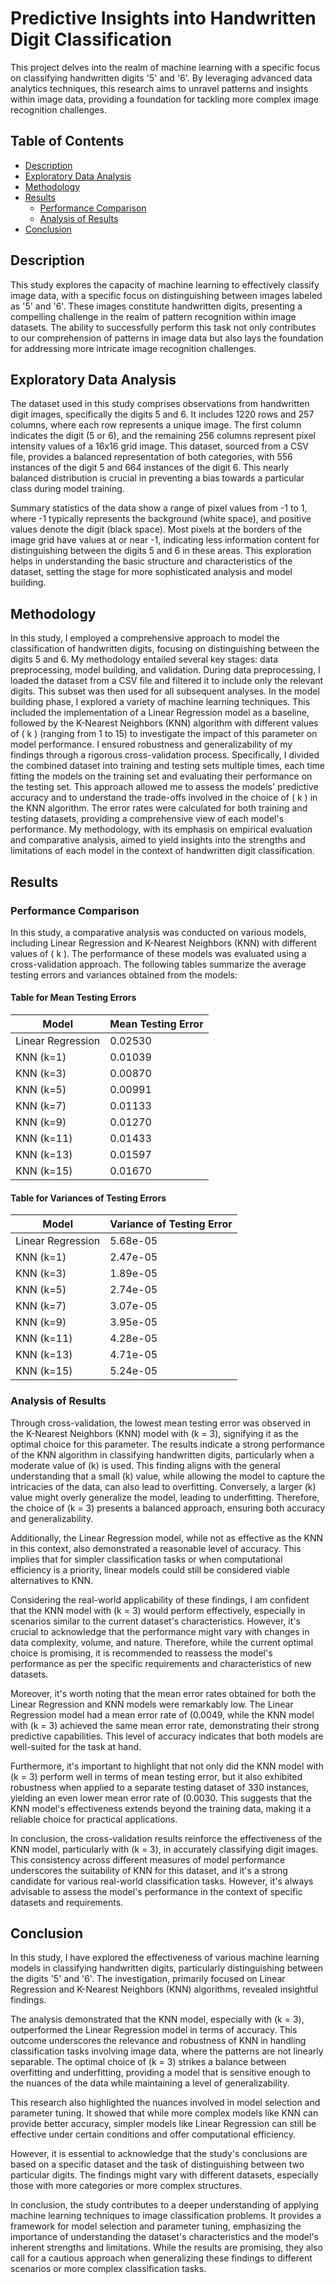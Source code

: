 # Predictive Insights into Handwritten Digit Classification

This project delves into the realm of machine learning with a specific focus on classifying handwritten digits '5' and '6'. By leveraging advanced data analytics techniques, this research aims to unravel patterns and insights within image data, providing a foundation for tackling more complex image recognition challenges.

## Table of Contents

- [Description](#description)
- [Exploratory Data Analysis](#exploratory-data-analysis)
- [Methodology](#methodology)
- [Results](#results)
  - [Performance Comparison](#performance-comparison)
  - [Analysis of Results](#analysis-of-results)
- [Conclusion](#conclusion)

## Description

This study explores the capacity of machine learning to effectively classify image data, with a specific focus on distinguishing between images labeled as '5' and '6'. These images constitute handwritten digits, presenting a compelling challenge in the realm of pattern recognition within image datasets. The ability to successfully perform this task not only contributes to our comprehension of patterns in image data but also lays the foundation for addressing more intricate image recognition challenges.

## Exploratory Data Analysis

The dataset used in this study comprises observations from handwritten digit images, specifically the digits 5 and 6. It includes 1220 rows and 257 columns, where each row represents a unique image. The first column indicates the digit (5 or 6), and the remaining 256 columns represent pixel intensity values of a 16x16 grid image. This dataset, sourced from a CSV file, provides a balanced representation of both categories, with 556 instances of the digit 5 and 664 instances of the digit 6. This nearly balanced distribution is crucial in preventing a bias towards a particular class during model training.

Summary statistics of the data show a range of pixel values from -1 to 1, where -1 typically represents the background (white space), and positive values denote the digit (black space). Most pixels at the borders of the image grid have values at or near -1, indicating less information content for distinguishing between the digits 5 and 6 in these areas. This exploration helps in understanding the basic structure and characteristics of the dataset, setting the stage for more sophisticated analysis and model building.

## Methodology

In this study, I employed a comprehensive approach to model the classification of handwritten digits, focusing on distinguishing between the digits 5 and 6. My methodology entailed several key stages: data preprocessing, model building, and validation. During data preprocessing, I loaded the dataset from a CSV file and filtered it to include only the relevant digits. This subset was then used for all subsequent analyses. In the model building phase, I explored a variety of machine learning techniques. This included the implementation of a Linear Regression model as a baseline, followed by the K-Nearest Neighbors (KNN) algorithm with different values of \( k \) (ranging from 1 to 15) to investigate the impact of this parameter on model performance. I ensured robustness and generalizability of my findings through a rigorous cross-validation process. Specifically, I divided the combined dataset into training and testing sets multiple times, each time fitting the models on the training set and evaluating their performance on the testing set. This approach allowed me to assess the models' predictive accuracy and to understand the trade-offs involved in the choice of \( k \) in the KNN algorithm. The error rates were calculated for both training and testing datasets, providing a comprehensive view of each model's performance. My methodology, with its emphasis on empirical evaluation and comparative analysis, aimed to yield insights into the strengths and limitations of each model in the context of handwritten digit classification.

## Results

### Performance Comparison

In this study, a comparative analysis was conducted on various models, including Linear Regression and K-Nearest Neighbors (KNN) with different values of \( k \). The performance of these models was evaluated using a cross-validation approach. The following tables summarize the average testing errors and variances obtained from the models:

#### Table for Mean Testing Errors

| Model             | Mean Testing Error |
| ----------------- | ------------------ |
| Linear Regression | 0.02530            |
| KNN (k=1)         | 0.01039            |
| KNN (k=3)         | 0.00870            |
| KNN (k=5)         | 0.00991            |
| KNN (k=7)         | 0.01133            |
| KNN (k=9)         | 0.01270            |
| KNN (k=11)        | 0.01433            |
| KNN (k=13)        | 0.01597            |
| KNN (k=15)        | 0.01670            |

#### Table for Variances of Testing Errors

| Model             | Variance of Testing Error     |
| ----------------- | ----------------------------- |
| Linear Regression | 5.68e-05                      |
| KNN (k=1)         | 2.47e-05                      |
| KNN (k=3)         | 1.89e-05                      |
| KNN (k=5)         | 2.74e-05                      |
| KNN (k=7)         | 3.07e-05                      |
| KNN (k=9)         | 3.95e-05                      |
| KNN (k=11)        | 4.28e-05                      |
| KNN (k=13)        | 4.71e-05                      |
| KNN (k=15)        | 5.24e-05                      |

### Analysis of Results

Through cross-validation, the lowest mean testing error was observed in the K-Nearest Neighbors (KNN) model with \(k = 3\), signifying it as the optimal choice for this parameter. The results indicate a strong performance of the KNN algorithm in classifying handwritten digits, particularly when a moderate value of \(k\) is used. This finding aligns with the general understanding that a small \(k\) value, while allowing the model to capture the intricacies of the data, can also lead to overfitting. Conversely, a larger \(k\) value might overly generalize the model, leading to underfitting. Therefore, the choice of \(k = 3\) presents a balanced approach, ensuring both accuracy and generalizability.

Additionally, the Linear Regression model, while not as effective as the KNN in this context, also demonstrated a reasonable level of accuracy. This implies that for simpler classification tasks or when computational efficiency is a priority, linear models could still be considered viable alternatives to KNN.

Considering the real-world applicability of these findings, I am confident that the KNN model with \(k = 3\) would perform effectively, especially in scenarios similar to the current dataset's characteristics. However, it's crucial to acknowledge that the performance might vary with changes in data complexity, volume, and nature. Therefore, while the current optimal choice is promising, it is recommended to reassess the model's performance as per the specific requirements and characteristics of new datasets.

Moreover, it's worth noting that the mean error rates obtained for both the Linear Regression and KNN models were remarkably low. The Linear Regression model had a mean error rate of \(0.0049\, while the KNN model with \(k = 3\) achieved the same mean error rate, demonstrating their strong predictive capabilities. This level of accuracy indicates that both models are well-suited for the task at hand.

Furthermore, it's important to highlight that not only did the KNN model with \(k = 3\) perform well in terms of mean testing error, but it also exhibited robustness when applied to a separate testing dataset of 330 instances, yielding an even lower mean error rate of \(0.0030\. This suggests that the KNN model's effectiveness extends beyond the training data, making it a reliable choice for practical applications.

In conclusion, the cross-validation results reinforce the effectiveness of the KNN model, particularly with \(k = 3\), in accurately classifying digit images. This consistency across different measures of model performance underscores the suitability of KNN for this dataset, and it's a strong candidate for various real-world classification tasks. However, it's always advisable to assess the model's performance in the context of specific datasets and requirements.

## Conclusion

In this study, I have explored the effectiveness of various machine learning models in classifying handwritten digits, particularly distinguishing between the digits '5' and '6'. The investigation, primarily focused on Linear Regression and K-Nearest Neighbors (KNN) algorithms, revealed insightful findings.

The analysis demonstrated that the KNN model, especially with \(k = 3\), outperformed the Linear Regression model in terms of accuracy. This outcome underscores the relevance and robustness of KNN in handling classification tasks involving image data, where the patterns are not linearly separable. The optimal choice of \(k = 3\) strikes a balance between overfitting and underfitting, providing a model that is sensitive enough to the nuances of the data while maintaining a level of generalizability.

This research also highlighted the nuances involved in model selection and parameter tuning. It showed that while more complex models like KNN can provide better accuracy, simpler models like Linear Regression can still be effective under certain conditions and offer computational efficiency.

However, it is essential to acknowledge that the study's conclusions are based on a specific dataset and the task of distinguishing between two particular digits. The findings might vary with different datasets, especially those with more categories or more complex structures.

In conclusion, the study contributes to a deeper understanding of applying machine learning techniques to image classification problems. It provides a framework for model selection and parameter tuning, emphasizing the importance of understanding the dataset's characteristics and the model's inherent strengths and limitations. While the results are promising, they also call for a cautious approach when generalizing these findings to different scenarios or more complex classification tasks.
